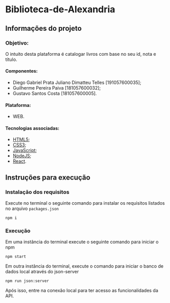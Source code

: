 # Biblioteca-de-Alexandria

## Informações do projeto

### Objetivo:

O intuito desta plataforma é catalogar livros com base no seu id, nota e título.

#### Componentes:

  - Diego Gabriel Prata Juliano Dimatteu Telles [191057600035];
  - Guilherme Pereira Paiva [181057600032];
  - Gustavo Santos Costa [181057600005].

#### Plataforma: 
  
  - WEB.

#### Tecnologias associadas:

  - [HTML5](https://html5.org/);
  - [CSS3](https://www.w3.org/Style/CSS/Overview.en.html);
  - [JavaScript](https://www.javascript.com/);
  - [NodeJS](https://nodejs.org/en/);
  - [React](https://pt-br.reactjs.org/).

## Instruções para execução

### Instalação dos requisitos
Execute no terminal o seguinte comando para instalar os requisitos listados no arquivo ```packages.json```
```
npm i
```
### Execução
Em uma instância do terminal execute o seguinte comando para iniciar o npm
```
npm start
```
Em outra instância do terminal, execute o comando para iniciar o banco de dados local através do json-server
```
npm run json:server
```

Após isso, entre na conexão local para ter acesso as funcionalidades da API.
